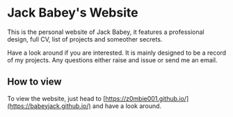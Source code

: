 # Jack Babey's Website

This is the personal website of Jack Babey, it features a professional design, full CV, list of projects and someother secrets. 

Have a look around if you are interested. It is mainly designed to be a record of my projects. Any questions either raise and issue or send me an email.

## How to view

To view the website, just head to [https://z0mbie001.github.io/](https://babeyjack.github.io/) and have a look around.
